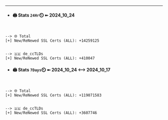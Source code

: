 

---
- #### 🖨️ **Stats** `24Hr`⏲️ ➼ 2024_10_24
```console


--> 🌐 Total
[+] New/ReNewed SSL Certs (ALL): +14259125


--> 🇩🇪 de_ccTLDs
[+] New/ReNewed SSL Certs (ALL): +410047

```

- #### 🖨️ **Stats** `7Days`⏲️ ➼ 2024_10_24 <--> 2024_10_17
```console


--> 🌐 Total
[+] New/ReNewed SSL Certs (ALL): +119071583


--> 🇩🇪 de_ccTLDs
[+] New/ReNewed SSL Certs (ALL): +3607746

```

